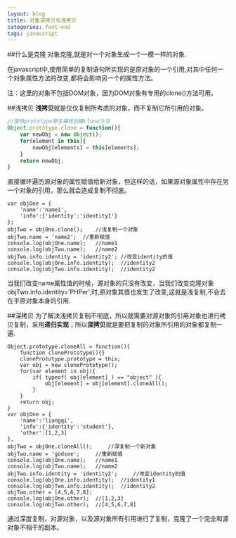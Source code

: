 ```yaml
---
layout: blog
title: 对象深拷贝与浅拷贝
categories: font-end
tags: javascript
---
```


##什么是克隆
对象克隆,就是对一个对象生成一个一模一样的对象.

在javascript中,使用简单的复制语句所实现的是原对象的一个引用,对其中任何一个对象属性方法的改变,都将会影响另一个的属性方法。

注：这里的对象不包括DOM对象，因为DOM对象有专用的clone()方法可用。

##浅拷贝
**浅拷贝**就是仅仅复制所考虑的对象，而不复制它所引用的对象。
```javascript
//使用prototype原生属性创建clone方法
Object.prototype.clone = function(){
	var newObj = new Object();
	for(element in this){
		newObj[elements] = this[elements];
	}
	return newObj;
}	
```
直接循环遍历源对象的属性赋值给新对象，但这样的话，如果源对象属性中存在另一个对象的引用，那么就会造成复制不彻底。
```
var objOne = {
	'name':'name1',
	'info':{'identity':'identity1'}
};
objTwo = objOne.clone();	//浅复制一个对象
objTwo.name = 'name2';	//重新赋值
console.log(objOne.name);	//name1
console.log(objTwo.name);	//name2
objTwo.info.identity = 'identity2';	//改变identity的值
console.log(objOne.info.identity);	//identity2
console.log(objTwo.info.identity);	//identity2
```
当我们改变name属性值的时候，源对象的只没有改变，当我们改变克隆对象objTwo.info.identity=’PHPer’;时,原对象其值也发生了改变,这就是浅复制,不会去在乎原对象本身的引用.

##深拷贝
为了解决浅拷贝复制不彻底，所以就需要对源对象的引用对象也进行拷贝复制，采用**递归实现**；所以**深拷贝**就是要把复制的对象所引用的对象都复制一遍.
```
Object.prototype.cloneAll = function(){
	function clonePrototype(){}
	clonePrototype.prototype = this;
	var obj = new clonePrototype();
	for(var element in obj){
		if( typeof( obj[element] ) == "object" ){
			obj[element] = obj[element].cloneAll();
		}
	}
	return obj;
}
var objOne = {
    'name':'liangqi',
    'info':{'identity':'student'},
    'other':[1,2,3]
},
objTwo = objOne.cloneAll(); 	//深复制一个新对象
objTwo.name = 'godsee'; 	//重新赋值
console.log(objOne.name); 	//name1
console.log(objTwo.name); 	//name2
objTwo.info.identity = 'identity2'; 	//改变identity的值
console.log(objOne.info.identity); 	//identity1
console.log(objTwo.info.identity); 	//identity2
objTwo.other = [4,5,6,7,8];
console.log(objOne.other); 	//[1,2,3]
console.log(objTwo.other);	//[4,5,6,7,8]
```
通过深度复制，对源对象，以及源对象所有引用进行了复制，克隆了一个完全和源对象不相干的副本。